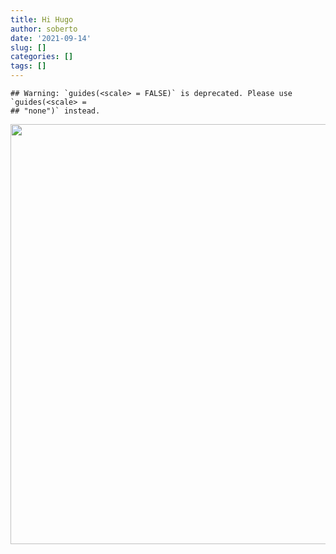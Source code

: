 ```yaml
---
title: Hi Hugo
author: soberto
date: '2021-09-14'
slug: []
categories: []
tags: []
---
```



```
## Warning: `guides(<scale> = FALSE)` is deprecated. Please use `guides(<scale> =
## "none")` instead.
```

<img src="{{< blogdown/postref >}}index_files/figure-html/unnamed-chunk-1-1.png" width="672" />
